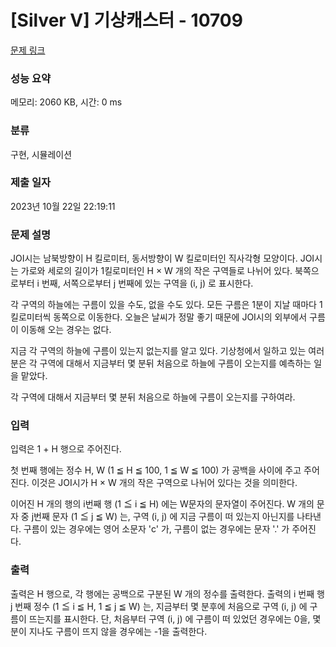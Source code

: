 # [Silver V] 기상캐스터 - 10709 

[문제 링크](https://www.acmicpc.net/problem/10709) 

### 성능 요약

메모리: 2060 KB, 시간: 0 ms

### 분류

구현, 시뮬레이션

### 제출 일자

2023년 10월 22일 22:19:11

### 문제 설명

<p>JOI시는 남북방향이 H 킬로미터, 동서방향이 W 킬로미터인 직사각형 모양이다. JOI시는 가로와 세로의 길이가 1킬로미터인 H × W 개의 작은 구역들로 나뉘어 있다. 북쪽으로부터 i 번째, 서쪽으로부터 j 번째에 있는 구역을 (i, j) 로 표시한다.</p>

<p>각 구역의 하늘에는 구름이 있을 수도, 없을 수도 있다. 모든 구름은 1분이 지날 때마다 1킬로미터씩 동쪽으로 이동한다. 오늘은 날씨가 정말 좋기 때문에 JOI시의 외부에서 구름이 이동해 오는 경우는 없다.</p>

<p>지금 각 구역의 하늘에 구름이 있는지 없는지를 알고 있다. 기상청에서 일하고 있는 여러분은 각 구역에 대해서 지금부터 몇 분뒤 처음으로 하늘에 구름이 오는지를 예측하는 일을 맡았다.</p>

<p>각 구역에 대해서 지금부터 몇 분뒤 처음으로 하늘에 구름이 오는지를 구하여라.</p>

### 입력 

 <p>입력은 1 + H 행으로 주어진다.</p>

<p>첫 번째 행에는 정수 H, W (1 ≦ H ≦ 100, 1 ≦ W ≦ 100) 가 공백을 사이에 주고 주어진다. 이것은 JOI시가 H × W 개의 작은 구역으로 나뉘어 있다는 것을 의미한다.</p>

<p>이어진 H 개의 행의 i번째 행 (1 ≦ i ≦ H) 에는 W문자의 문자열이 주어진다. W 개의 문자 중 j번째 문자 (1 ≦ j ≦ W) 는, 구역 (i, j) 에 지금 구름이 떠 있는지 아닌지를 나타낸다. 구름이 있는 경우에는 영어 소문자 'c' 가, 구름이 없는 경우에는 문자 '.' 가 주어진다.</p>

### 출력 

 <p>출력은 H 행으로, 각 행에는 공백으로 구분된 W 개의 정수를 출력한다. 출력의 i 번째 행 j 번째 정수 (1 ≦ i ≦ H, 1 ≦ j ≦ W) 는, 지금부터 몇 분후에 처음으로 구역 (i, j) 에 구름이 뜨는지를 표시한다. 단, 처음부터 구역 (i, j) 에 구름이 떠 있었던 경우에는 0을, 몇 분이 지나도 구름이 뜨지 않을 경우에는 -1을 출력한다.</p>

